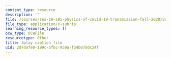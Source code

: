 ```yaml
---
content_type: resource
description: ''
file: /courses/res-10-s95-physics-of-covid-19-transmission-fall-2020/2d7dafe8199c5fbc959af34b07ddc24f_nyuKHTzr6xA.vtt
file_type: application/x-subrip
learning_resource_types: []
ocw_type: OCWFile
resourcetype: Other
title: 3play caption file
uid: 2d7dafe8-199c-5fbc-959a-f34b07ddc24f
---
```

